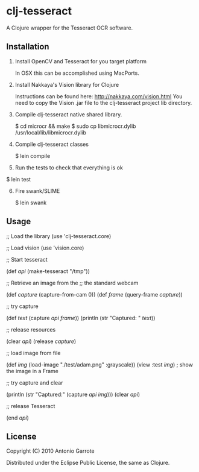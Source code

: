 # clj-tesseract

A Clojure wrapper for the Tesseract OCR software.

## Installation

 1. Install OpenCV and Tesseract for you target platform

    In OSX this can be accomplished using MacPorts.

 2. Install Nakkaya's Vision library for Clojure

    Instructions can be found here: http://nakkaya.com/vision.html
    You need to copy the Vision .jar file to the clj-tesseract project
    lib directory.

 3. Compile clj-tesseract native shared library.

    $ cd microcr && make
    $ sudo cp libmicrocr.dylib /usr/local/lib/libmicrocr.dylib

 4. Compile clj-tesseract classes

    $ lein compile

 5. Run the tests to check that everything is ok

   $ lein test

 6. Fire swank/SLIME

    $ lein swank


## Usage

;; Load the library
(use 'clj-tesseract.core)

;; Load vision
(use 'vision.core)

;; Start tesseract

(def *api* (make-tesseract "/tmp"))

;; Retrieve an image from the
;; the standard webcam

(def *capture* (capture-from-cam 0))
(def *frame* (query-frame *capture*))

;; try capture

(def *text* (capture *api* *frame*))
(println (str "Captured: " *text*))

;; release resources

(clear *api*)
(release *capture*)

;; load image from file

(def *img* (load-image "./test/adam.png" :grayscale))
(view :test *img*) ; show the image in a Frame

;; try capture and clear

(println (str "Captured:"  (capture *api* *img*)))
(clear *api*)

;; release Tesseract

(end *api*)


## License

Copyright (C) 2010 Antonio Garrote

Distributed under the Eclipse Public License, the same as Clojure.
